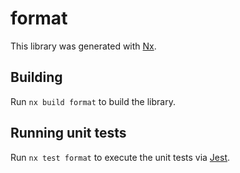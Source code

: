 # format

This library was generated with [Nx](https://nx.dev).

## Building

Run `nx build format` to build the library.

## Running unit tests

Run `nx test format` to execute the unit tests via [Jest](https://jestjs.io).
